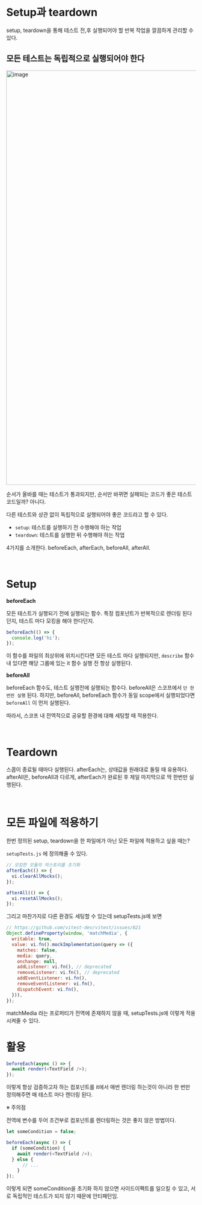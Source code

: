 # Setup과 teardown

setup, teardown을 통해 테스트 전,후 실행되어야 할 반복 작업을 깔끔하게 관리할 수 있다.

## 모든 테스트는 독립적으로 실행되어야 한다

<img width="1099" alt="image" src="https://github.com/pozafly/TIL/assets/59427983/b31f8b28-df46-44e2-8402-0bc958179a4f">

순서가 올바를 때는 테스트가 통과되지만, 순서만 바뀌면 실패되는 코드가 좋은 테스트 코드일까? 아니다.

다른 테스트와 상관 없이 독립적으로 실행되어야 좋은 코드라고 할 수 있다.

- `setup`: 테스트를 실행하기 전 수행해야 하는 작업
- `teardown`: 테스트를 실행한 뒤 수행해야 하는 작업

4가지를 소개한다. beforeEach, afterEach, beforeAll, afterAll.

<br/>

# Setup

**beforeEach**

모든 테스트가 실행되기 전에 실행되는 함수. 특정 컴포넌트가 반복적으로 렌더링 된다던지, 테스트 마다 모킹을 해야 한다던지.

```js
beforeEach(() => {
  console.log('hi');
});
```

이 함수를 파일의 최상위에 위치시킨다면 모든 테스트 마다 실행되지만, `describe` 함수 내 있다면 해당 그룹에 있는 it 함수 실행 전 항상 실행된다.

**beforeAll**

beforeEach 함수도, 테스트 실행전에 실행되는 함수다. beforeAll은 스코프에서 `단 한 번만 실행` 된다. 하지만, beforeAll, beforeEach 함수가 동일 scope에서 실행되었다면 `beforeAll` 이 먼저 실행된다.

따라서, 스코프 내 전역적으로 공유할 환경에 대해 세팅할 때 적용한다.

<br/>

# Teardown

스콥이 종료될 때마다 실행된다. afterEach는, 상태값을 원래대로 돌릴 때 유용하다. afterAll은, beforeAll과 다르게, afterEach가 완료된 후 제일 마지막으로 딱 한번만 실행된다.

<br/>

# 모든 파일에 적용하기

한번 정의된 setup, teardown을 한 파일에가 아닌 모든 파일에 적용하고 싶을 때는?

`setupTests.js` 에 정의해줄 수 있다.

```js
// 모킹한 모듈의 히스토리를 초기화
afterEach(() => {
  vi.clearAllMocks();
});

afterAll(() => {
  vi.resetAllMocks();
});
```

그리고 마찬가지로 다른 환경도 세팅할 수 있는데 setupTests.js에 보면

```js
// https://github.com/vitest-dev/vitest/issues/821
Object.defineProperty(window, 'matchMedia', {
  writable: true,
  value: vi.fn().mockImplementation(query => ({
    matches: false,
    media: query,
    onchange: null,
    addListener: vi.fn(), // deprecated
    removeListener: vi.fn(), // deprecated
    addEventListener: vi.fn(),
    removeEventListener: vi.fn(),
    dispatchEvent: vi.fn(),
  })),
});
```

matchMedia 라는 프로퍼티가 전역에 존재하지 않을 때, setupTests.js에 이렇게 적용시켜줄 수 있다.

# 활용

```js
beforeEach(async () => {
  await render(<TextField />);
});
```

이렇게 항상 검증하고자 하는 컴포넌트를 it에서 매번 렌더링 하는것이 아니라 한 번만 정의해주면 매 테스트 마다 렌더링 된다.

※ 주의점

전역에 변수를 두어 조건부로 컴포넌트를 렌더링하는 것은 좋지 않은 방법이다.

```js
let someCondition = false;

beforeEach(async () => {
  if (someCondition) {
    await render(<TextField />);    
  } else {
      // ...
    }
});
```

이렇게 되면 someCondition을 초기화 하지 않으면 사이드이펙트를 일으킬 수 있고, 서로 독립적인 테스트가 되지 않기 때문에 안티패턴임.
